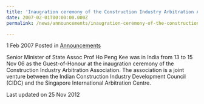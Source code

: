 ```yaml
---
title: 'Inaugration ceremony of the Construction Industry Arbitration Association in India'
date: 2007-02-01T00:00:00.000Z
permalink: /news/announcements/inaugration-ceremony-of-the-construction-industry-arbitration-association-in-india

---
```




1 Feb 2007 Posted in [Announcements](/news/announcements)


Senior Minister of State Assoc Prof Ho Peng Kee was in India from 13 to 15 Nov 06 as the Guest-of-Honour at the inaugration ceremony of the Construction Industry Arbitration Association. The association is a joint venture between the Indian Construction Industry Development Council (CIDC) and the Singapore International Arbitration Centre.

<p class="right-side-updated">Last updated on 25 Nov 2012</p> 

